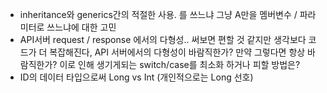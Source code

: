 - inheritance와 generics간의 적절한 사용. <T extends A>를 쓰느냐 그냥 A만을 멤버변수 / 파라미터로 쓰느냐에 대한 고민
- API서버 request / response 에서의 다형성.. 써보면 편할 것 같지만 생각보다 코드가 더 복잡해진다, API 서버에서의 다형성이 바람직한가? 만약 그렇다면 항상 바람직한가? 이로 인해 생기게되는 switch/case를 최소화 하거나 피할 방법은?
- ID의 데이터 타입으로써 Long vs Int (개인적으로는 Long 선호)

